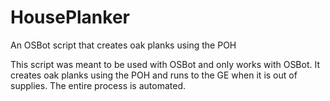 # HousePlanker
An OSBot script that creates oak planks using the POH

This script was meant to be used with OSBot and only works with OSBot. It creates oak planks using the POH and runs to the GE when
it is out of supplies. The entire process is automated.
